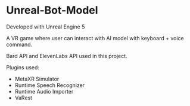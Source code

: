 # Unreal-Bot-Model
Developed with Unreal Engine 5

A VR game where user can interact with AI model with keyboard + voice command. 

Bard API and ElevenLabs API used in this project.

Plugins used:
- MetaXR Simulator
- Runtime Speech Recognizer
- Runtime Audio Importer
- VaRest

